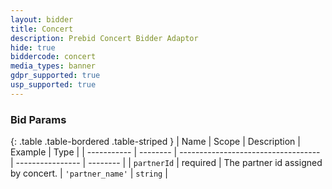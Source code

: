 ```yaml
---
layout: bidder
title: Concert
description: Prebid Concert Bidder Adaptor
hide: true
biddercode: concert
media_types: banner
gdpr_supported: true
usp_supported: true
---
```


### Bid Params

{: .table .table-bordered .table-striped }
| Name        | Scope    | Description                         | Example          | Type     |
| ----------- | -------- | ----------------------------------- | ---------------- | -------- |
| `partnerId` | required | The partner id assigned by concert. | `'partner_name'` | `string` |
